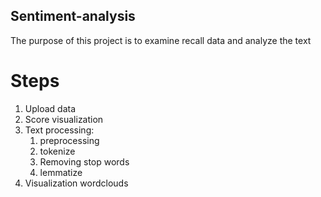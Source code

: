 ## Sentiment-analysis
The purpose of this project is to examine recall data and analyze the text
# Steps
1. Upload data
2. Score visualization 
3. Text processing:
     1. preprocessing
     2. tokenize
     3. Removing stop words
     4. lemmatize
5. Visualization wordclouds
